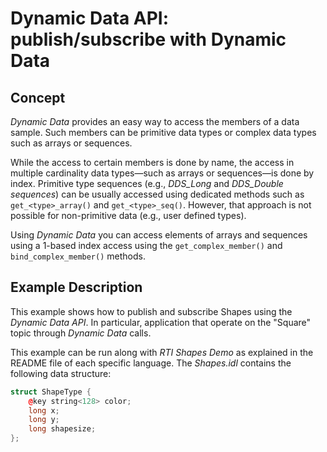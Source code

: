 # Dynamic Data API: publish/subscribe with Dynamic Data

## Concept

*Dynamic Data* provides an easy way to access the members of a data sample. Such
members can be primitive data types or complex data types such as arrays or
sequences.

While the access to certain members is done by name, the access in multiple
cardinality data types—such as arrays or sequences—is done by index. Primitive
type sequences (e.g., *DDS_Long* and *DDS_Double sequences*) can be usually
accessed using dedicated methods such as `get_<type>_array()` and
`get_<type>_seq()`. However, that approach is not possible for non-primitive
data (e.g., user defined types).

Using *Dynamic Data* you can access elements of arrays and sequences using a
1-based index access using the `get_complex_member()` and
`bind_complex_member()` methods.

## Example Description

This example shows how to publish and subscribe Shapes using the *Dynamic Data
API*. In particular, application that operate on the "Square" topic through
*Dynamic Data* calls.

This example can be run along with *RTI Shapes Demo* as explained in the README
file of each specific language. The *Shapes.idl* contains the following data
structure:

```cpp
struct ShapeType {
    @key string<128> color;
    long x;
    long y;
    long shapesize;
};
```
